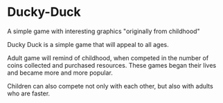 # Ducky-Duck

A simple game with interesting graphics "originally from childhood"

Ducky Duck is a simple game that will appeal to all ages.

Adult game will remind of childhood, when competed in the number of coins collected and purchased resources. These games began their lives and became more and more popular.

Children can also compete not only with each other, but also with adults who are faster.
